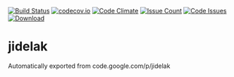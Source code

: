 [![Build Status](https://travis-ci.org/konikvranik/jidelak.svg?branch=data_provider)](https://travis-ci.org/konikvranik/jidelak) [![codecov.io](https://codecov.io/github/konikvranik/jidelak/coverage.svg?branch=data_provider)](https://codecov.io/github/konikvranik/jidelak?branch=data_provider) [![Code Climate](https://codeclimate.com/github/konikvranik/jidelak/badges/gpa.svg)](https://codeclimate.com/github/konikvranik/jidelak) [![Issue Count](https://codeclimate.com/github/konikvranik/jidelak/badges/issue_count.svg)](https://codeclimate.com/github/konikvranik/jidelak) [![Code Issues](https://www.quantifiedcode.com/api/v1/project/4ec4d485b6884f76a74d5799c08d14dc/badge.svg)](https://www.quantifiedcode.com/app/project/4ec4d485b6884f76a74d5799c08d14dc) [ ![Download](https://api.bintray.com/packages/konikvranik/android/jidelak/images/download.svg) ](https://bintray.com/konikvranik/android/jidelak/_latestVersion)

# jidelak
Automatically exported from code.google.com/p/jidelak
